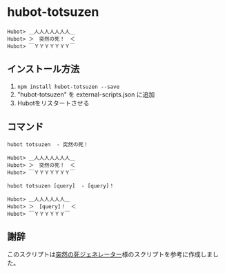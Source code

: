# hubot-totsuzen
```
Hubot> ＿人人人人人人人＿
Hubot> ＞　突然の死！　＜
Hubot> ￣ＹＹＹＹＹＹＹ￣
```

## インストール方法

1. `npm install hubot-totsuzen --save`
2. "hubot-totsuzen" を external-scripts.json に追加
3. Hubotをリスタートさせる

## コマンド

```
hubot totsuzen  - 突然の死！

Hubot> ＿人人人人人人人＿
Hubot> ＞　突然の死！　＜
Hubot> ￣ＹＹＹＹＹＹＹ￣
```

```
hubot totsuzen [query]  - [query]！

Hubot> ＿人人人人人人＿
Hubot> ＞　[query]！　＜
Hubot> ￣ＹＹＹＹＹＹ￣
```

## 謝辞
このスクリプトは[突然の死ジェネレーター](http://starwing.net/suddenly_death.html)様のスクリプトを参考に作成しました。
